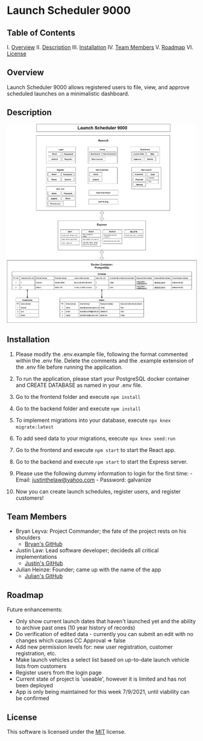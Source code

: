 # Launch Scheduler 9000

## Table of Contents
 I. [Overview](#Overview)
 II. [Description](#Description)
 III. [Installation](#Installation)
 IV. [Team Members](#Team-Members)
 V. [Roadmap](#Roadmap)
 VI. [License](#License)

## Overview
Launch Scheduler 9000 allows registered users to file, view, and approve scheduled launches on a minimalistic dashboard.

## Description
![Schema](./Description/SCHEMA.png)

## Installation
  1. Please modify the .env.example file, following the format commented within the .env file. Delete the comments and the .example extension of the .env file before running the application.

  2. To run the application, please start your PostgreSQL docker container and CREATE DATABASE as named in your .env file.

  3. Go to the frontend folder and execute ```npm install```

  4. Go to the backend folder and execute ```npm install```

  5. To implement migrations into your database, execute ```npx knex migrate:latest```

  6. To add seed data to your migrations, execute ```npx knex seed:run```

  7. Go to the frontend and execute ```npm start``` to start the React app.

  8. Go to the backend and execute ```npm start``` to start the Express server.

  9. Please use the following dummy information to login for the first time:
    - Email: justinthelaw@yahoo.com
    - Password: galvanize

  10. Now you can create launch schedules, register users, and register customers!

## Team Members

 - Bryan Leyva: Project Commander; the fate of the project rests on his shoulders
    - [Bryan's GitHub](https://github.com/bleyva21)
 - Justin Law: Lead software developer; decideds all critical implementations
    - [Justin's GitHub](https://github.com/justinthelaw)
 - Julian Heinze: Founder; came up with the name of the app
    - [Julian's GitHub](https://github.com/nailuj843)

## Roadmap
Future enhancements:
- Only show current launch dates that haven't launched yet and the ability to archive past ones (10 year history of records)
- Do verification of edited data - currently you can submit an edit with no changes which causes CC Approval => false
- Add new permission levels for: new user registration, customer registration, etc.
- Make launch vehicles a select list based on up-to-date launch vehicle lists from customers
- Register users from the login page
- Current state of project is 'useable', however it is limited and has not been deployed
- App is only being maintained for this week 7/9/2021, until viability can be confirmed

## License
This software is licensed under the [MIT](./LICENSE) license.